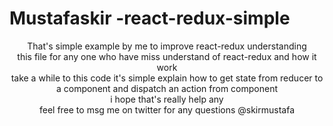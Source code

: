 # Mustafaskir -react-redux-simple
<center>
  That's simple example by me to improve react-redux understanding <br />
this file for any one who have miss understand of react-redux and how it work <br />
take a while to this code it's simple explain how to get state from reducer to a component and dispatch an action from component <br />
i hope that's really help any <br />
feel free to msg me on twitter for any questions @skirmustafa 
</center>

